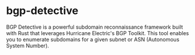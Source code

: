 # bgp-detective
BGP Detective is a powerful subdomain reconnaissance framework built with Rust that leverages Hurricane Electric's BGP Toolkit. This tool enables you to enumerate subdomains for a given subnet or ASN (Autonomous System Number).
